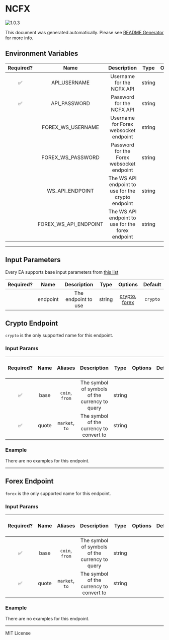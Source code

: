# NCFX

![1.0.3](https://img.shields.io/github/package-json/v/smartcontractkit/external-adapters-js?filename=packages/sources/ncfx-test/package.json)

This document was generated automatically. Please see [README Generator](../../scripts#readme-generator) for more info.

## Environment Variables

| Required? |         Name          |                    Description                     |  Type  | Options |                                Default                                 |
| :-------: | :-------------------: | :------------------------------------------------: | :----: | :-----: | :--------------------------------------------------------------------: |
|    ✅     |     API_USERNAME      |             Username for the NCFX API              | string |         |                                                                        |
|    ✅     |     API_PASSWORD      |             Password for the NCFX API              | string |         |                                                                        |
|           |   FOREX_WS_USERNAME   |       Username for Forex websocket endpoint        | string |         |                                                                        |
|           |   FOREX_WS_PASSWORD   |     Password for the Forex websocket endpoint      | string |         |                                                                        |
|           |    WS_API_ENDPOINT    | The WS API endpoint to use for the crypto endpoint | string |         |                `wss://feed.newchangefx.com/cryptodata`                 |
|           | FOREX_WS_API_ENDPOINT | The WS API endpoint to use for the forex endpoint  | string |         | `wss://fiat-ws.eu-west-2.apingxelb.v1.newchangefx.com/sub/fiat/ws/ref` |

---

## Input Parameters

Every EA supports base input parameters from [this list](../../core/bootstrap#base-input-parameters)

| Required? |   Name   |     Description     |  Type  |                       Options                        | Default  |
| :-------: | :------: | :-----------------: | :----: | :--------------------------------------------------: | :------: |
|           | endpoint | The endpoint to use | string | [crypto](#crypto-endpoint), [forex](#forex-endpoint) | `crypto` |

## Crypto Endpoint

`crypto` is the only supported name for this endpoint.

### Input Params

| Required? | Name  |    Aliases     |                  Description                   |  Type  | Options | Default | Depends On | Not Valid With |
| :-------: | :---: | :------------: | :--------------------------------------------: | :----: | :-----: | :-----: | :--------: | :------------: |
|    ✅     | base  | `coin`, `from` | The symbol of symbols of the currency to query | string |         |         |            |                |
|    ✅     | quote | `market`, `to` |    The symbol of the currency to convert to    | string |         |         |            |                |

### Example

There are no examples for this endpoint.

---

## Forex Endpoint

`forex` is the only supported name for this endpoint.

### Input Params

| Required? | Name  |    Aliases     |                  Description                   |  Type  | Options | Default | Depends On | Not Valid With |
| :-------: | :---: | :------------: | :--------------------------------------------: | :----: | :-----: | :-----: | :--------: | :------------: |
|    ✅     | base  | `coin`, `from` | The symbol of symbols of the currency to query | string |         |         |            |                |
|    ✅     | quote | `market`, `to` |    The symbol of the currency to convert to    | string |         |         |            |                |

### Example

There are no examples for this endpoint.

---

MIT License
